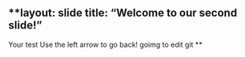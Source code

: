 **layout: slide
title: “Welcome to our second slide!”
---
Your test
Use the left arrow to go back!
goimg to edit git
**

